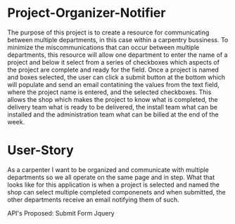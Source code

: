 # Project-Organizer-Notifier
The purpose of this project is to create a resource for communicating between multiple departments, in this case within a carpentry bussiness. To minimize the miscommunications that can occur between multiple departments, this resource will allow one department to enter the name of a project and below it select from a series of checkboxes which aspects of the project are complete and ready for the field. Once a project is named and boxes selected, the user can click a submit button at the bottom which will populate and send an email contatining the values from the text field, where the project name is entered, and the selected checkboxes. This allows the shop which makes the project to know what is completed, the delivery team what is ready to be delivered, the install team what can be installed and the administration team what can be billed at the end of the week. 


# User-Story
As a carpenter I want to be organized and communicate with multiple departments so we all operate on the same page and in step. What that looks like for this application is when a project is selected and named the shop can select multiple completed componenets and when submitted, the other departments receive an email notifying them of such. 

API's Proposed:
 Submit Form
 Jquery 